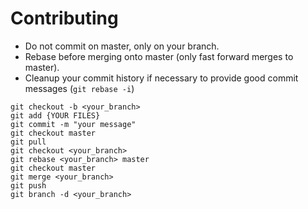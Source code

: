 Contributing
============

* Do not commit on master, only on your branch. 
* Rebase before merging onto master (only fast forward
  merges to master).
* Cleanup your commit history if necessary to provide good commit messages (`git rebase -i`)

```
git checkout -b <your_branch>
git add {YOUR FILES}
git commit -m "your message"
git checkout master
git pull
git checkout <your_branch>
git rebase <your_branch> master
git checkout master
git merge <your_branch>
git push
git branch -d <your_branch>
```
